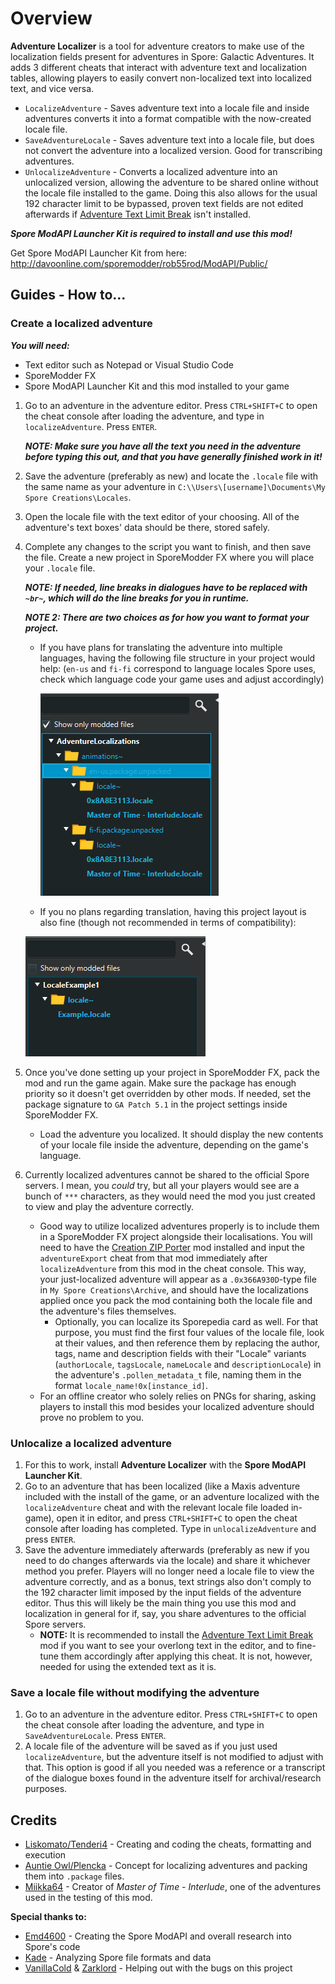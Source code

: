 # Overview
**Adventure Localizer** is a tool for adventure creators to make use of the localization fields present for adventures in Spore: Galactic Adventures. It adds 3 different cheats that interact with adventure text and localization tables, allowing players to easily convert non-localized text into localized text, and vice versa.
* `LocalizeAdventure` - Saves adventure text into a locale file and inside adventures converts it into a format compatible with the now-created locale file. 
* `SaveAdventureLocale` - Saves adventure text into a locale file, but does not convert the adventure into a localized version. Good for transcribing adventures.
* `UnlocalizeAdventure` - Converts a localized adventure into an unlocalized version, allowing the adventure to be shared online without the locale file installed to the game. Doing this also allows for the usual 192 character limit to be bypassed, proven text fields are not edited afterwards if [Adventure Text Limit Break](https://github.com/Liskomato/Spore-AdventureTextLimitBreak) isn't installed.

***Spore ModAPI Launcher Kit is required to install and use this mod!***

Get Spore ModAPI Launcher Kit from here: http://davoonline.com/sporemodder/rob55rod/ModAPI/Public/

## Guides - How to...
### Create a localized adventure
***You will need:***
 * Text editor such as Notepad or Visual Studio Code
 * SporeModder FX
 * Spore ModAPI Launcher Kit and this mod installed to your game
1. Go to an adventure in the adventure editor. Press `CTRL+SHIFT+C` to open the cheat console after loading the adventure, and type in `localizeAdventure`. Press `ENTER`.

    ***NOTE: Make sure you have all the text you need in the adventure before typing this out, and that you have generally finished work in it!*** 
2. Save the adventure (preferably as new) and locate the `.locale` file with the same name as your adventure in `C:\\Users\[username]\Documents\My Spore Creations\Locales`.
3. Open the locale file with the text editor of your choosing. All of the adventure's text boxes' data should be there, stored safely.
4. Complete any changes to the script you want to finish, and then save the file. Create a new project in SporeModder FX where you will place your `.locale` file.
 
    ***NOTE: If needed, line breaks in dialogues have to be replaced with `~br~`, which will do the line breaks for you in runtime.***
    
    ***NOTE 2: There are two choices as for how you want to format your project.***
    * If you have plans for translating the adventure into multiple languages, having the following file structure in your project would help:
        (`en-us` and `fi-fi` correspond to language locales Spore uses, check which language code your game uses and adjust accordingly)

        ![](MultilingualAdventureProject.png)

    * If you no plans regarding translation, having this project layout is also fine (though not recommended in terms of compatibility):

    ![](OldschoolLocale.png)

5. Once you've done setting up your project in SporeModder FX, pack the mod and run the game again. Make sure the package has enough priority so it doesn't get overridden by other mods. If needed, set the package signature to `GA Patch 5.1` in the project settings inside SporeModder FX. 
    * Load the adventure you localized. It should display the new contents of your locale file inside the adventure, depending on the game's language.
6. Currently localized adventures cannot be shared to the official Spore servers. I mean, you *could* try, but all your players would see are a bunch of `***` characters, as they would need the mod you just created to view and play the adventure correctly.
    * Good way to utilize localized adventures properly is to include them in a SporeModder FX project alongside their localisations. You will need to have the [Creation ZIP Porter](https://github.com/Liskomato/Spore-CreationZIP-Porter) mod installed and input the ``adventureExport`` cheat from that mod immediately after ``localizeAdventure`` from this mod in the cheat console. This way, your just-localized adventure will appear as a `.0x366A930D`-type file in ``My Spore Creations\Archive``, and should have the localizations applied once you pack the mod containing both the locale file and the adventure's files themselves.
        * Optionally, you can localize its Sporepedia card as well. For that purpose, you must find the first four values of the locale file, look at their values, and then reference them by replacing the author, tags, name and description fields with their "Locale" variants (`authorLocale`, `tagsLocale`, `nameLocale` and `descriptionLocale`) in the adventure's ``.pollen_metadata_t`` file, naming them in the format `locale_name!0x[instance_id]`.  
    * For an offline creator who solely relies on PNGs for sharing, asking players to install this mod besides your localized adventure should prove no problem to you.

### Unlocalize a localized adventure
1. For this to work, install **Adventure Localizer** with the **Spore ModAPI Launcher Kit**.
2. Go to an adventure that has been localized (like a Maxis adventure included with the install of the game, or an adventure localized with the ``localizeAdventure`` cheat and with the relevant locale file loaded in-game), open it in editor, and press `CTRL+SHIFT+C` to open the cheat console after loading has completed. Type in ``unlocalizeAdventure`` and press ``ENTER``.
3. Save the adventure immediately afterwards (preferably as new if you need to do changes afterwards via the locale) and share it whichever method you prefer. Players will no longer need a locale file to view the adventure correctly, and as a bonus, text strings also don't comply to the 192 character limit imposed by the input fields of the adventure editor. Thus this will likely be the main thing you use this mod and localization in general for if, say, you share adventures to the official Spore servers.
    * **NOTE:** It is recommended to install the [Adventure Text Limit Break](https://github.com/Liskomato/Spore-AdventureTextLimitBreak) mod if you want to see your overlong text in the editor, and to fine-tune them accordingly after applying this cheat. It is not, however, needed for using the extended text as it is.

### Save a locale file without modifying the adventure
1. Go to an adventure in the adventure editor. Press `CTRL+SHIFT+C` to open the cheat console after loading the adventure, and type in `SaveAdventureLocale`. Press `ENTER`.
2. A locale file of the adventure will be saved as if you just used ``localizeAdventure``, but the adventure itself is not modified to adjust with that. This option is good if all you needed was a reference or a transcript of the dialogue boxes found in the adventure itself for archival/research purposes.

## Credits
* [Liskomato/Tenderi4](https://github.com/Tenderi4) - Creating and coding the cheats, formatting and execution
* [Auntie Owl/Plencka](https://github.com/plencka) - Concept for localizing adventures and packing them into `.package` files.
* [Miikka64](http://www.spore.com/view/myspore/Miikka64) - Creator of *Master of Time - Interlude*, one of the adventures used in the testing of this mod.

**Special thanks to:**
* [Emd4600](https://github.com/emd4600) - Creating the Spore ModAPI and overall research into Spore's code
* [Kade](https://github.com/Spore-Community) - Analyzing Spore file formats and data
* [VanillaCold](https://github.com/VanillaCold) & [Zarklord](https://github.com/Zarklord) - Helping out with the bugs on this project
